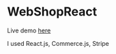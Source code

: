 # WebShopReact
Live demo [here](https://cute-croissant-a8a21b.netlify.app/)

I used React.js, Commerce.js, Stripe